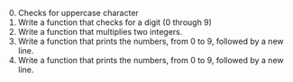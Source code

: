 0. Checks for uppercase character
1. Write a function that checks for a digit (0 through 9)
2. Write a function that multiplies two integers.
3. Write a function that prints the numbers, from 0 to 9, followed by a new line.
4. Write a function that prints the numbers, from 0 to 9, followed by a new line.
 
